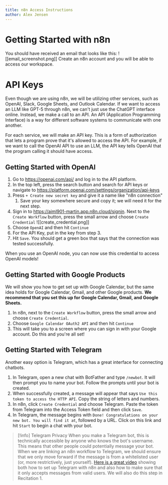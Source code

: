 ```yaml
---
title: n8n Access Instructions
author: Alex Jensen
---
```

# Getting Started with n8n

You should have received an email that looks like this:
![[email_screenshot.png]]
Create an n8n account and you will be able to access our workspace. 
# API Keys

Even though we are using n8n, we will be utilizing other services, such as OpenAI, Slack, Google Sheets, and Outlook Calendar. If we want to access an LLM like GPT-5 through n8n, we can't just use the ChatGPT interface online. Instead, we make a call to an API. An API (Application Programming Interface) is a way for different software systems to communicate with one another. 

For each service, we will make an API key. This is a form of authorization that lets a program prove that it's allowed to access the API. For example, if we want to call the OpenAI API to use an LLM, the API key tells OpenAI that the program calling it should have access.

## Getting Started with OpenAI

1. Go to https://openai.com/api/ and log in to the API platform.
2. In the top left, press the search button and search for API keys or navigate to https://platform.openai.com/settings/organization/api-keys
3.  Press `+ Create new secret key` and give it a name like "n8n connection"
	1. Save your key somewhere secure and copy it; we will need it for the next step.
4. Sign in to https://aiml901-martin.app.n8n.cloud/signin. Next to the `Create Workflow` button, press the small arrow and choose `Create Credential`
![[create_credential.png]]
5. Choose `OpenAI` and then hit `Continue`
6. For the API Key, put in the key from step 3.
7. Hit `Save`. You should get a green box that says that the connection was tested successfully.

When you use an OpenAI node, you can now use this credential to access OpenAI models!

## Getting Started with Google Products

We will show you how to get set up with Google Calendar, but the same idea holds for Google Calendar, Gmail, and other Google products. **We recommend that you set this up for Google Calendar, Gmail, and Google Sheets.**

1. In n8n, next to the `Create Workflow` button, press the small arrow and choose `Create Credential`.
2. Choose `Google Calendar OAuth2 API` and then hit `Continue`
3. This will take you to a screen where you can sign in with your Google account. Do this and you're all set!

## Getting Started with Telegram

Another easy option is Telegram, which has a great interface for connecting chatbots. 

1. In Telegram, open a new chat with BotFather and type `/newbot`. It will then prompt you to name your bot. Follow the prompts until your bot is created.
2. When successfully created, a message will appear that says `Use this token to access the HTTP API`. Copy the string of letters and numbers.
3. In n8n, click `Create Credential` and choose Telegram. Paste the token from Telegram into the Access Token field and then click `Save`.
4. In Telegram, the message begins with `Done! Congratulations on your new bot. You will find it at`, followed by a URL. Click on this link and hit `Start` to begin a chat with your bot.

> [!info] Telegram Privacy
> When you make a Telegram bot, this is technically accessible by anyone who knows the bot's username. This means that other people could potentially message your bot. When we are linking an n8n workflow to Telegram, we should ensure that we only move forward if the message is from a whitelisted user (or, more restrictively, just yourself). [Here is a great video](https://www.youtube.com/watch?v=QZ93nQGwnPg) showing both how to set up Telegram with n8n and also how to make sure that it only accepts messages from valid users. We will also do this step in Recitation 1.